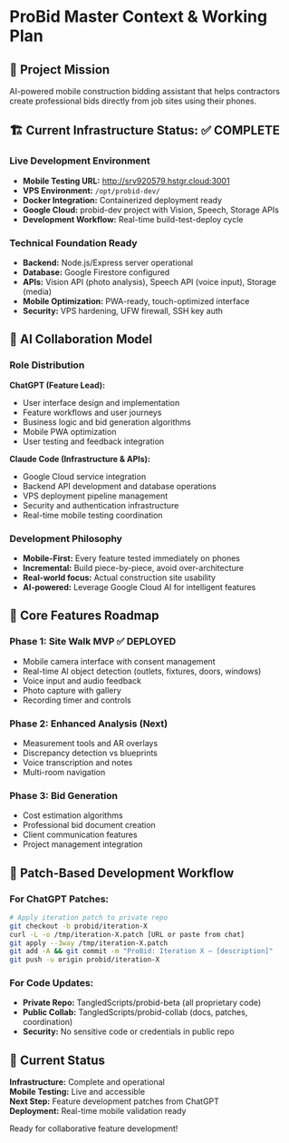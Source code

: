 # ProBid Master Context & Working Plan

## 🎯 Project Mission
AI-powered mobile construction bidding assistant that helps contractors create professional bids directly from job sites using their phones.

## 🏗️ Current Infrastructure Status: ✅ COMPLETE

### Live Development Environment
- **Mobile Testing URL:** http://srv920579.hstgr.cloud:3001
- **VPS Environment:** `/opt/probid-dev/` 
- **Docker Integration:** Containerized deployment ready
- **Google Cloud:** probid-dev project with Vision, Speech, Storage APIs
- **Development Workflow:** Real-time build-test-deploy cycle

### Technical Foundation Ready
- **Backend:** Node.js/Express server operational
- **Database:** Google Firestore configured  
- **APIs:** Vision API (photo analysis), Speech API (voice input), Storage (media)
- **Mobile Optimization:** PWA-ready, touch-optimized interface
- **Security:** VPS hardening, UFW firewall, SSH key auth

## 🤖 AI Collaboration Model

### Role Distribution
**ChatGPT (Feature Lead):**
- User interface design and implementation
- Feature workflows and user journeys  
- Business logic and bid generation algorithms
- Mobile PWA optimization
- User testing and feedback integration

**Claude Code (Infrastructure & APIs):**
- Google Cloud service integration
- Backend API development and database operations
- VPS deployment pipeline management
- Security and authentication infrastructure
- Real-time mobile testing coordination

### Development Philosophy
- **Mobile-First:** Every feature tested immediately on phones
- **Incremental:** Build piece-by-piece, avoid over-architecture  
- **Real-world focus:** Actual construction site usability
- **AI-powered:** Leverage Google Cloud AI for intelligent features

## 📱 Core Features Roadmap

### Phase 1: Site Walk MVP ✅ DEPLOYED
- Mobile camera interface with consent management
- Real-time AI object detection (outlets, fixtures, doors, windows)
- Voice input and audio feedback
- Photo capture with gallery
- Recording timer and controls

### Phase 2: Enhanced Analysis (Next)
- Measurement tools and AR overlays
- Discrepancy detection vs blueprints  
- Voice transcription and notes
- Multi-room navigation

### Phase 3: Bid Generation
- Cost estimation algorithms
- Professional bid document creation
- Client communication features
- Project management integration

## 🔄 Patch-Based Development Workflow

### For ChatGPT Patches:
```bash
# Apply iteration patch to private repo
git checkout -b probid/iteration-X
curl -L -o /tmp/iteration-X.patch [URL or paste from chat]
git apply --3way /tmp/iteration-X.patch  
git add -A && git commit -m "ProBid: Iteration X — [description]"
git push -u origin probid/iteration-X
```

### For Code Updates:
- **Private Repo:** TangledScripts/probid-beta (all proprietary code)
- **Public Collab:** TangledScripts/probid-collab (docs, patches, coordination)
- **Security:** No sensitive code or credentials in public repo

## 🚀 Current Status
**Infrastructure:** Complete and operational  
**Mobile Testing:** Live and accessible  
**Next Step:** Feature development patches from ChatGPT  
**Deployment:** Real-time mobile validation ready

Ready for collaborative feature development!